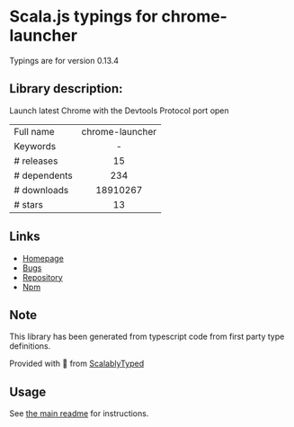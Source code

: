 
# Scala.js typings for chrome-launcher

Typings are for version 0.13.4

## Library description:
Launch latest Chrome with the Devtools Protocol port open

|                    |                 |
| ------------------ | :-------------: |
| Full name          | chrome-launcher |
| Keywords           | - |
| # releases         | 15 |
| # dependents       | 234 |
| # downloads        | 18910267 |
| # stars            | 13 |

## Links
- [Homepage](https://github.com/GoogleChrome/chrome-launcher#readme)
- [Bugs](https://github.com/GoogleChrome/chrome-launcher/issues)
- [Repository](https://github.com/GoogleChrome/chrome-launcher)
- [Npm](https://www.npmjs.com/package/chrome-launcher)
    


## Note
This library has been generated from typescript code from first party type definitions.

Provided with :purple_heart: from [ScalablyTyped](https://github.com/oyvindberg/ScalablyTyped)

## Usage
See [the main readme](../../readme.md) for instructions.


